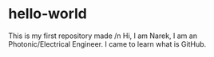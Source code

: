 # hello-world
This is my first repository made /n
Hi, I am Narek, I am an Photonic/Electrical Engineer. I came to learn what is GitHub. 
